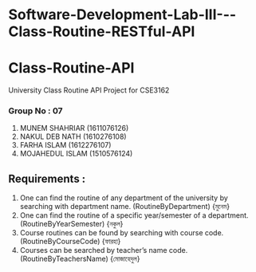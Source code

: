 # Software-Development-Lab-III---Class-Routine-RESTful-API

# Class-Routine-API
University Class Routine API Project for CSE3162

### Group No : 07
1. MUNEM SHAHRIAR (1611076126)
2. NAKUL DEB NATH  (1610276108)
3. FARHA ISLAM (1612276107)
4. MOJAHEDUL ISLAM (1510576124)


## Requirements :
1. One can find the routine of any department of the university by searching with department name. (RoutineByDepartment) {মুনেম} 
2. One can find the routine of a specific year/semester of a department.  (RoutineByYearSemester) {নকুল}
3. Course routines can be found by searching with course code.  (RoutineByCourseCode) {ফারহা}
4. Courses can be searched by teacher’s name code.  (RoutineByTeachersName) {মোজাহেদুল}

